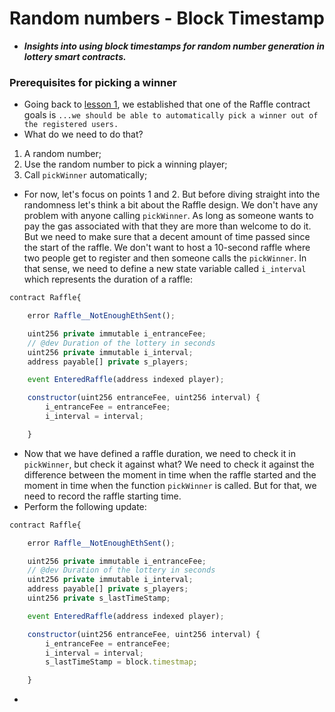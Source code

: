 # Random numbers - Block Timestamp
- ***Insights into using block timestamps for random number generation in lottery smart contracts.***

### Prerequisites for picking a winner
- Going back to [lesson 1](https://updraft.cyfrin.io/courses/foundry/smart-contract-lottery/setup), we established that one of the Raffle contract goals is `...we should be able to automatically pick a winner out of the registered users.`
- What do we need to do that?
1. A random number;
2. Use the random number to pick a winning player;
3. Call `pickWinner` automatically;

- For now, let's focus on points 1 and 2. But before diving straight into the randomness let's think a bit about the Raffle design. We don't have any problem with anyone calling `pickWinner`. As long as someone wants to pay the gas associated with that they are more than welcome to do it. But we need to make sure that a decent amount of time passed since the start of the raffle. We don't want to host a 10-second raffle where two people get to register and then someone calls the `pickWinner`. In that sense, we need to define a new state variable called `i_interval` which represents the duration of a raffle:
```javascript
contract Raffle{

    error Raffle__NotEnoughEthSent();

    uint256 private immutable i_entranceFee;
    // @dev Duration of the lottery in seconds
    uint256 private immutable i_interval;
    address payable[] private s_players;

    event EnteredRaffle(address indexed player);

    constructor(uint256 entranceFee, uint256 interval) {
        i_entranceFee = entranceFee;
        i_interval = interval;

    }
```

- Now that we have defined a raffle duration, we need to check it in `pickWinner`, but check it against what? We need to check it against the difference between the moment in time when the raffle started and the moment in time when the function `pickWinner` is called. But for that, we need to record the raffle starting time.
- Perform the following update:
```javascript
contract Raffle{

    error Raffle__NotEnoughEthSent();

    uint256 private immutable i_entranceFee;
    // @dev Duration of the lottery in seconds
    uint256 private immutable i_interval;
    address payable[] private s_players;
    uint256 private s_lastTimeStamp;

    event EnteredRaffle(address indexed player);

    constructor(uint256 entranceFee, uint256 interval) {
        i_entranceFee = entranceFee;
        i_interval = interval;
        s_lastTimeStamp = block.timestmap;

    }
```

- 